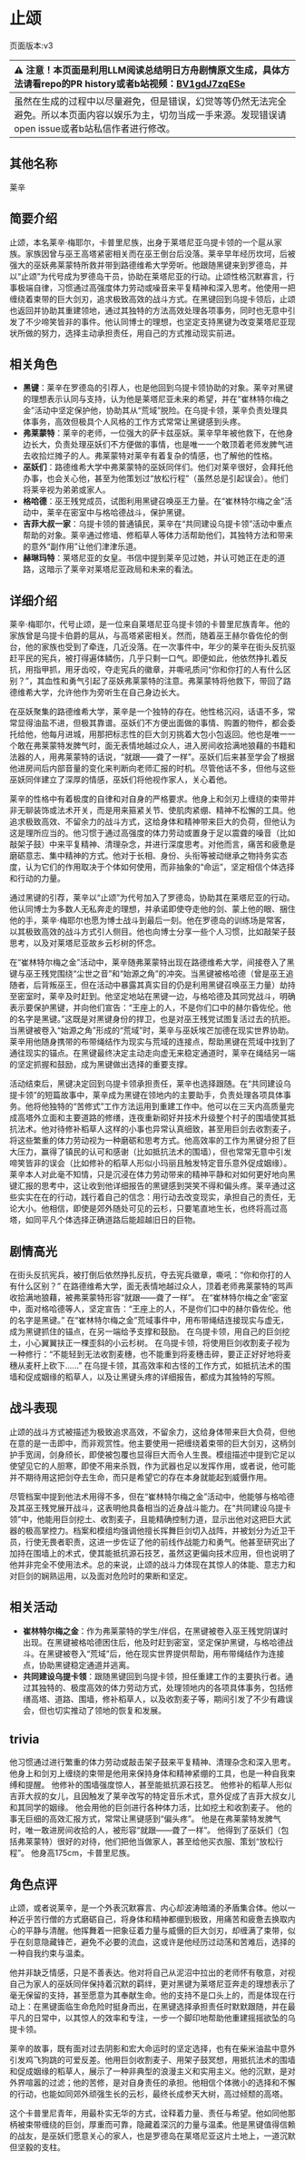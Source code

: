# 止颂
页面版本:v3
 

| :warning: 注意！本页面是利用LLM阅读总结明日方舟剧情原文生成，具体方法请看repo的PR history或者b站视频：[BV1gdJ7zqESe](https://www.bilibili.com/video/BV1gdJ7zqESe/)         |
|:----------------------------|
| 虽然在生成的过程中以尽量避免，但是错误，幻觉等等仍然无法完全避免。所以本页面内容以娱乐为主，切勿当成一手来源。发现错误请open issue或者b站私信作者进行修改。|



## 其他名称
莱辛
## 简要介绍
止颂，本名莱辛·梅耶尔，卡普里尼族，出身于莱塔尼亚乌提卡领的一个扈从家族。家族因曾与巫王高塔紧密相关而在巫王倒台后没落。莱辛早年经历坎坷，后被强大的巫妖弗莱蒙特所救并带到路德维希大学旁听。他跟随黑键来到罗德岛，并以“止颂”为代号成为罗德岛干员，协助在莱塔尼亚的行动。止颂性格沉默寡言，行事极端自律，习惯通过高强度体力劳动或噪音来平复精神和深入思考。他使用一把缠绕着束带的巨大剑刃，追求极致高效的战斗方式。在黑键回到乌提卡领后，止颂也返回并协助其重建领地，通过其独特的方法高效处理各项事务，同时也无意中引发了不少啼笑皆非的事件。他认同博士的理想，也坚定支持黑键为改变莱塔尼亚现状所做的努力，选择主动承担责任，用自己的方式推动现实前进。
## 相关角色
-   **黑键**：莱辛在罗德岛的引荐人，也是他回到乌提卡领协助的对象。莱辛对黑键的理想表示认同与支持，认为他是莱塔尼亚未来的希望，并在“崔林特尔梅之金”活动中坚定保护他，协助其从“荒域”脱险。在乌提卡领，莱辛负责处理具体事务，高效但极具个人风格的工作方式常常让黑键感到头疼。
-   **弗莱蒙特**：莱辛的老师，一位强大的萨卡兹巫妖。莱辛早年被他救下，在他身边长大，负责处理巫妖们不方便做的事情，也是唯一一个敢顶着老师发脾气进去收拾烂摊子的人。弗莱蒙特对莱辛有着复杂的情感，也了解他的性格。
-   **巫妖们**：路德维希大学中弗莱蒙特的巫妖同伴们。他们对莱辛很好，会拜托他办事，也会关心他，甚至为他策划过“放松行程”（虽然总是引起误会）。他们将莱辛视为弟弟或家人。
-   **格哈德**：巫王残党成员，试图利用黑键召唤巫王力量。在“崔林特尔梅之金”活动中，莱辛在密室中与格哈德战斗，保护黑键。
-   **吉菲大叔一家**：乌提卡领的普通镇民，莱辛在“共同建设乌提卡领”活动中重点帮助的对象。莱辛通过修墙、修稻草人等体力活帮助他们，其独特方法和带来的意外“副作用”让他们津津乐道。
-   **赫琳玛特**：莱塔尼亚的女皇。书信中提到莱辛见过她，并认可她正在走的道路，这暗示了莱辛对莱塔尼亚政局和未来的看法。
## 详细介绍
莱辛·梅耶尔，代号止颂，是一位来自莱塔尼亚乌提卡领的卡普里尼族青年。他的家族曾是乌提卡伯爵的扈从，与高塔紧密相关。然而，随着巫王赫尔昏佐伦的倒台，他的家族也受到了牵连，几近没落。在一次事件中，年少的莱辛在街头反抗驱赶平民的宪兵，被打得遍体鳞伤，几乎只剩一口气。即便如此，他依然挣扎着反抗，用指甲抓，用牙齿咬，夺走宪兵的徽章，并嘶吼质问“你和你打的人有什么区别？”，其血性和勇气引起了巫妖弗莱蒙特的注意。弗莱蒙特将他救下，带回了路德维希大学，允许他作为旁听生在自己身边长大。

在巫妖聚集的路德维希大学，莱辛是一个独特的存在。他性格沉闷，话语不多，常常显得油盐不进，但极其靠谱。巫妖们不方便出面做的事情、购置的物件，都会委托给他，他每月进城，用那把标志性的巨大剑刃挑着大包小包返回。他也是唯一一个敢在弗莱蒙特发脾气时，面无表情地越过众人，进入房间收拾满地狼藉的书籍和法器的人，用弗莱蒙特的话说，“就跟——聋了一样”。巫妖们后来甚至学会了根据他进房间后内部音量的变化来判断向老师汇报的时机。尽管他话不多，但他与这些巫妖同伴建立了深厚的情感，巫妖们将他视作家人，关心着他。

莱辛的性格中有着极度的自律和对自身的严格要求。他身上和剑刃上缠绕的束带并非无聊装饰或法术开关，而是用来箍紧关节、使肌肉紧绷、精神不松懈的工具。他追求极致高效、不留余力的战斗方式，这给身体和精神带来巨大的负荷，但他认为这是理所应当的。他习惯于通过高强度的体力劳动或置身于足以震聋的噪音（比如敲架子鼓）中来平复精神、清理杂念，并进行深度思考。对他而言，痛苦和疲惫是磨砺意志、集中精神的方式。他对于长相、身份、头衔等被动继承之物持务实态度，认为它们的作用取决于个体如何使用，而非抽象的“命运”，坚定相信个体选择和行动的力量。

通过黑键的引荐，莱辛以“止颂”为代号加入了罗德岛，协助其在莱塔尼亚的行动。他认同博士为多数人无私奔走的理想，并承诺即使夺走他的剑、蒙上他的眼、捆住他的手，莱辛·梅耶尔也愿为博士战斗到最后一刻。他在罗德岛的训练场是常客，以其极致高效的战斗方式引人侧目。他也向博士分享一些个人习惯，比如敲架子鼓思考，以及对莱塔尼亚故乡云杉树的怀念。

在“崔林特尔梅之金”活动中，莱辛随弗莱蒙特出现在路德维希大学，间接卷入了黑键与巫王残党围绕“尘世之音”和“始源之角”的冲突。当黑键被格哈德（曾是巫王追随者，后背叛巫王，但在活动中暴露其真实目的仍是利用黑键召唤巫王力量）劫持至密室时，莱辛及时赶到。他坚定地站在黑键一边，与格哈德及其同党战斗，明确表示要保护黑键，并向他们宣告：“王座上的人，不是你们口中的赫尔昏佐伦。他的名字是黑键。”这既是对黑键身份的捍卫，也是对巫王残党试图复活过去的抗拒。当黑键被卷入“始源之角”形成的“荒域”时，莱辛与巫妖埃芒加德在现实世界协助。莱辛用他随身携带的布带绳结作为现实与荒域的连接点，帮助黑键在荒域中找到了通往现实的锚点。在黑键最终决定主动走向虚无来稳定通道时，莱辛在绳结另一端的坚定抓握和鼓励，成为黑键做出选择的重要支撑。

活动结束后，黑键决定回到乌提卡领承担责任，莱辛也选择跟随。在“共同建设乌提卡领”的短篇故事中，莱辛成为黑键在领地内的主要助手，负责处理各项具体事务。他将他独特的“苦修式”工作方法运用到重建工作中。他可以在三天内高质量完成高塔外立面和主要道路的修缮，连夜重新砌好并技术升级整个村子的围墙使其抵抗法术。他对待修补稻草人这样的小事也异常认真细致，甚至用巨剑去收割麦子，将这些繁重的体力劳动视为一种磨砺和思考方式。他高效率的工作为黑键分担了巨大压力，赢得了镇民的认可和感谢（比如抵抗法术的围墙），但也常常无意中引发啼笑皆非的误会（比如修补的稻草人形似小玛丽且触发特定音乐意外促成姻缘）。莱辛本人对此毫不知情，只是沉浸在体力劳动带来的精神平静和对如何更好地向黑键汇报的思考中，这让收到他详细报告的黑键感到哭笑不得和偏头疼。莱辛通过这些实实在在的行动，践行着自己的信念：用行动去改变现实，承担自己的责任，无论大小。他相信，即使是郊外随处可见的云杉，只要笔直地生长，也终将高过高塔，如同平凡个体选择正确道路后能超越旧日的巨物。
## 剧情高光
在街头反抗宪兵，被打倒后依然挣扎反抗，夺去宪兵徽章，嘶吼：“你和你打的人有什么区别？”
在路德维希大学，面无表情地越过众人，顶着老师弗莱蒙特的骂声收拾满地狼藉，被弗莱蒙特形容“就跟——聋了一样”。
在“崔林特尔梅之金”密室中，面对格哈德等人，坚定宣告：“王座上的人，不是你们口中的赫尔昏佐伦。他的名字是黑键。”
在“崔林特尔梅之金”荒域事件中，用布带绳结连接现实与虚无，成为黑键抓住的锚点，在另一端给予支撑和鼓励。
在乌提卡领，用自己的巨剑挖土，小心翼翼扶正一棵歪斜的小云杉树。
在乌提卡领，将使用巨剑收割麦子视为一种修行：“不能轻到无法收割麦穗，也不能重到将麦穗击碎，要正正好好地将麦穗从麦秆上砍下......”
在乌提卡领，其高效率和古怪的工作方式，如抵抗法术的围墙和促成姻缘的稻草人，以及让黑键头疼的详细报告，都成为其独特的写照。
## 战斗表现
止颂的战斗方式被描述为极致追求高效，不留余力，这给身体带来巨大负荷，但他在意的是一击即中，而非观赏性。他主要使用一把缠绕着束带的巨大剑刃，这柄剑护手宽阔，剑身颀长，即使被包覆也显得巨大而令人生畏。模组描述中提到它足以使望见它的人胆寒，即使不用来杀戮，作为武器也足以发挥作用，或者说，他可能并不期待用这把剑夺去生命，而只是希望它的存在本身就能起到威慑作用。

尽管档案中提到他法术用得不多，但在“崔林特尔梅之金”活动中，他能够与格哈德及其巫王残党展开战斗，这表明他具备相当的近身战斗能力。在“共同建设乌提卡领”中，他能用巨剑挖土、收割麦子，且能精确控制力道，显示出他对这把巨大武器的极高掌控力。档案和模组均强调他擅长挥舞巨剑切入战阵，并被划分为近卫干员，行使无畏者职责，这进一步佐证了他的前线作战能力和勇气。他甚至研究出了加持在围墙上的术式，使其能抵抗源石技艺，虽然这更偏向技术应用，但也说明了他并非完全不使用法术。总的来说，止颂的战斗力体现在其惊人的体能、意志力和对巨剑的娴熟运用，以及面对危险时的果断和坚定。
## 相关活动
-   **崔林特尔梅之金**：作为弗莱蒙特的学生/伴侣，在黑键被卷入巫王残党阴谋时出现。在黑键被格哈德困住后，他及时赶到密室，坚定保护黑键，与格哈德战斗。在黑键被卷入“荒域”后，他在现实世界提供帮助，用布带绳结作为连接点，协助黑键稳定通道并逃离。
-   **共同建设乌提卡领**：跟随黑键回到乌提卡领，担任重建工作的主要执行者。通过其独特的、极度高效的体力劳动方式，处理领地内的各项具体事务，包括修缮高塔、道路、围墙，修补稻草人，以及收割麦子等，期间引发了不少有趣误会，但也切实推动了领地的恢复和发展。
## trivia
他习惯通过进行繁重的体力劳动或敲击架子鼓来平复精神、清理杂念和深入思考。
他身上和剑刃上缠绕的束带是他用来保持身体和精神紧绷的工具，也是一种自我束缚和提醒。
他修补的围墙强度惊人，甚至能抵抗源石技艺。
他修补的稻草人形似吉菲大叔的女儿，且因触发了莱辛改写的特定音乐术式，意外促成了吉菲大叔女儿和其同学的姻缘。
他会用他的巨剑进行各种体力活，比如挖土和收割麦子。
他的事无巨细的高效汇报方式，常常让黑键感到“偏头疼”。
他是在弗莱蒙特发脾气时，唯一敢进房间收拾的人，被形容“就跟——聋了一样”。
他得到了巫妖们（包括弗莱蒙特）很好的对待，他们把他当做家人，甚至给他买衣服、策划“放松行程”。
他身高175cm，卡普里尼族。
## 角色点评
止颂，或者说莱辛，是一个外表沉默寡言、内心却波涛暗涌的矛盾集合体。他以一种近乎苦行僧的方式磨砺自己，将身体和精神都绷到极致，用痛苦和疲惫去换取内心的平静与清醒。他挥舞着一把象征着力量与威慑的巨大剑刃，却缠满了束带，似乎在刻意隐藏锋芒，避免不必要的流血，这或许是他经历过动荡和苦难后，选择的一种自我约束与温柔。

他并非缺乏情感，只是不善表达。他对将自己从泥沼中拉出的老师怀有敬意，对视自己为家人的巫妖同伴保持着沉默的羁绊，更对黑键为莱塔尼亚奔走的理想表示了毫无保留的支持，甚至愿意为其奉献生命。他的支持不是口头上的，而是体现在行动上：在黑键面临生命危险时挺身而出，在黑键选择承担责任时默默跟随，并在最平凡的日常中，以其惊人的效率和专注，一步一个脚印地帮助他重建摇摇欲坠的乌提卡领。

莱辛的故事，既有面对过去阴影和宏大命运时的坚定选择，也有在柴米油盐中意外引发鸡飞狗跳的可爱反差。他用巨剑收割麦子、用架子鼓冥想，用抵抗法术的围墙和促成姻缘的稻草人，展示了一种非典型的浪漫主义和实用主义。他的沉默，是对外界喧嚣的过滤；他的苦修，是对自身责任的承担。他相信个体微小的选择和不懈的行动，也能如同郊外顽强生长的云杉，最终长成参天大树，高过倾颓的高塔。

这个卡普里尼青年，用最朴实无华的方式，诠释着力量、责任与希望。他如同他那柄被束带缠绕的巨剑，厚重而可靠，隐藏着深沉的力量与温柔。他是黑键值得信赖的战友，是巫妖们愿意关心的家人，也是罗德岛在莱塔尼亚这片土地上，一道沉默但坚毅的支柱。